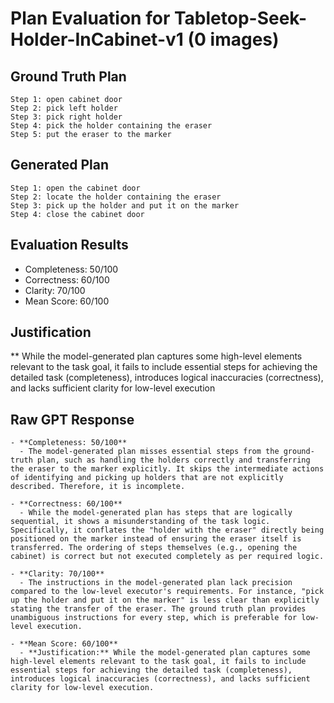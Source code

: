 # Plan Evaluation for Tabletop-Seek-Holder-InCabinet-v1 (0 images)

## Ground Truth Plan
```
Step 1: open cabinet door
Step 2: pick left holder
Step 3: pick right holder
Step 4: pick the holder containing the eraser
Step 5: put the eraser to the marker
```

## Generated Plan
```
Step 1: open the cabinet door
Step 2: locate the holder containing the eraser
Step 3: pick up the holder and put it on the marker
Step 4: close the cabinet door
```

## Evaluation Results
- Completeness: 50/100
- Correctness: 60/100
- Clarity: 70/100
- Mean Score: 60/100

## Justification
** While the model-generated plan captures some high-level elements relevant to the task goal, it fails to include essential steps for achieving the detailed task (completeness), introduces logical inaccuracies (correctness), and lacks sufficient clarity for low-level execution

## Raw GPT Response
```
- **Completeness: 50/100**
  - The model-generated plan misses essential steps from the ground-truth plan, such as handling the holders correctly and transferring the eraser to the marker explicitly. It skips the intermediate actions of identifying and picking up holders that are not explicitly described. Therefore, it is incomplete.

- **Correctness: 60/100**
  - While the model-generated plan has steps that are logically sequential, it shows a misunderstanding of the task logic. Specifically, it conflates the "holder with the eraser" directly being positioned on the marker instead of ensuring the eraser itself is transferred. The ordering of steps themselves (e.g., opening the cabinet) is correct but not executed completely as per required logic.

- **Clarity: 70/100**
  - The instructions in the model-generated plan lack precision compared to the low-level executor's requirements. For instance, "pick up the holder and put it on the marker" is less clear than explicitly stating the transfer of the eraser. The ground truth plan provides unambiguous instructions for every step, which is preferable for low-level execution.

- **Mean Score: 60/100**
  - **Justification:** While the model-generated plan captures some high-level elements relevant to the task goal, it fails to include essential steps for achieving the detailed task (completeness), introduces logical inaccuracies (correctness), and lacks sufficient clarity for low-level execution.
```

